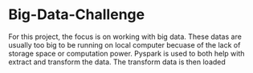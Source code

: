 # Big-Data-Challenge

For this project, the focus is on working with big data. These datas are usually too big to be running on local computer becuase of the lack of storage space or computation power. Pyspark is used to both help with extract and transform the data. The transform data is then loaded 
